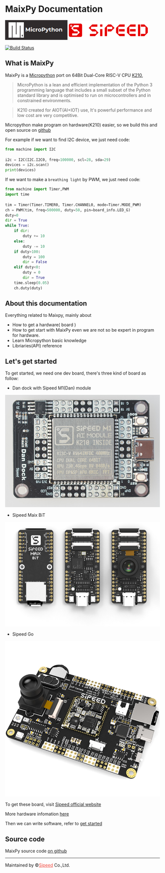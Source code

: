 MaixPy Documentation
======

<div>
    <img src="../assets/micropython.png"><img src="../assets/icon_sipeed2.png"  height="60">
</div>

[![Build Status](https://travis-ci.org/sipeed/MaixPy_DOC.svg?branch=master)](https://travis-ci.org/sipeed/MaixPy_DOC)


## What is MaixPy

MaixPy is a [Micropython](http://micropython.org/) port on 64Bit Dual-Core RISC-V CPU [K210](https://kendryte.com/),

> MicroPython is a lean and efficient implementation of the Python 3 programming language that includes a small subset of the Python standard library and is optimised to run on microcontrollers and in constrained environments.

> K210 created for AIOT(AI+IOT) use, It's powerful performance and low cost are very competitive.


Micropython make program on hardware(K210) easier, so we build this and open source on [github]((https://github.com/sipeed/MaixPy))

For example if we want to find I2C device, we just need code:
```python
from machine import I2C

i2c = I2C(I2C.I2C0, freq=100000, scl=28, sda=29)
devices = i2c.scan()
print(devices)
```


If we want to make a `breathing light` by PWM, we just need code:
```python
from machine import Timer,PWM
import time

tim = Timer(Timer.TIMER0, Timer.CHANNEL0, mode=Timer.MODE_PWM)
ch = PWM(tim, freq=500000, duty=50, pin=board_info.LED_G)
duty=0
dir = True
while True:
    if dir:
        duty += 10
    else:
        duty -= 10
    if duty>100:
        duty = 100
        dir = False
    elif duty<0:
        duty = 0
        dir = True
    time.sleep(0.05)
    ch.duty(duty)
```

## About this documentation

Everything related to Maixpy, mainly about
* How to get a hardware( board )
* How to get start with MaixPy even we are not so be expert in program for hardware.
* Learn Micropython basic knowledge
* Libriaries(API) reference

## Let's get started

To get started, we need one dev board, there's three kind of board as follow:

* Dan dock with Sipeed M1(Dan) module

![Dan dock](../assets/Dan_Dock.png)

* Sipeed Maix BiT

![BiT](../assets/BiT.png)

* Sipeed Go

![Go](../assets/Go.jpg)

To get these board, visit [Sipeed official website](https://sipeed.com/)

More hardware infomation [here](en/hardware/hardware.md)

Then we can write software, refer to [get started](en/get_started.md)

## Source code

MaixPy source code [on github](https://github.com/sipeed/MaixPy)


------------

Maintained by &copy;<a href="https://www.sipeed.com" style="color: #f14c42">Sipeed</a> Co.,Ltd. 

